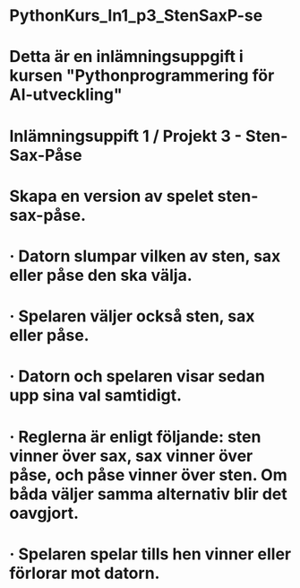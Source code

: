 ﻿# PythonKurs_In1_p3_StenSaxP-se
#
# Detta är en inlämningsuppgift i kursen "Pythonprogrammering för AI-utveckling"
# Inlämningsuppift 1 / Projekt 3  -  Sten-Sax-Påse
#
# Skapa en version av spelet sten-sax-påse.
# · Datorn slumpar vilken av sten, sax eller påse den ska välja.
# · Spelaren väljer också sten, sax eller påse.
# · Datorn och spelaren visar sedan upp sina val samtidigt.
# · Reglerna är enligt följande: sten vinner över sax, sax vinner över påse, och påse vinner över sten. Om båda väljer samma alternativ blir det oavgjort.
# · Spelaren spelar tills hen vinner eller förlorar mot datorn.
#



